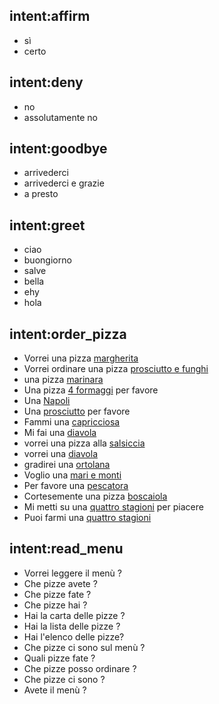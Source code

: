## intent:affirm
- sì
- certo

## intent:deny
- no
- assolutamente no

## intent:goodbye
- arrivederci
- arrivederci e grazie
- a presto

## intent:greet
- ciao
- buongiorno
- salve
- bella
- ehy
- hola

## intent:order_pizza
- Vorrei una pizza [margherita](pizza_name)
- Vorrei ordinare una pizza [prosciutto e funghi](pizza_name)
- una pizza [marinara](pizza_name)
- Una pizza [4 formaggi](pizza_name) per favore
- Una [Napoli](pizza_name)
- Una [prosciutto](pizza_name) per favore
- Fammi una [capricciosa](pizza_name)
- Mi fai una [diavola](pizza_name)
- vorrei una pizza alla [salsiccia](pizza_name)
- vorrei una [diavola](pizza_name)
- gradirei una [ortolana](pizza_name)
- Voglio una [mari e monti](pizza_name)
- Per favore una [pescatora](pizza_name)
- Cortesemente una pizza [boscaiola](pizza_name)
- Mi metti su una [quattro stagioni](pizza_name) per piacere
- Puoi farmi una [quattro stagioni](pizza_name)

## intent:read_menu
- Vorrei leggere il menù ?
- Che pizze avete ?
- Che pizze fate ?
- Che pizze hai ?
- Hai la carta delle pizze ?
- Hai la lista delle pizze ?
- Hai l'elenco delle pizze?
- Che pizze ci sono sul menù ?
- Quali pizze fate ?
- Che pizze posso ordinare ?
- Che pizze ci sono ?
- Avete il menù ?


